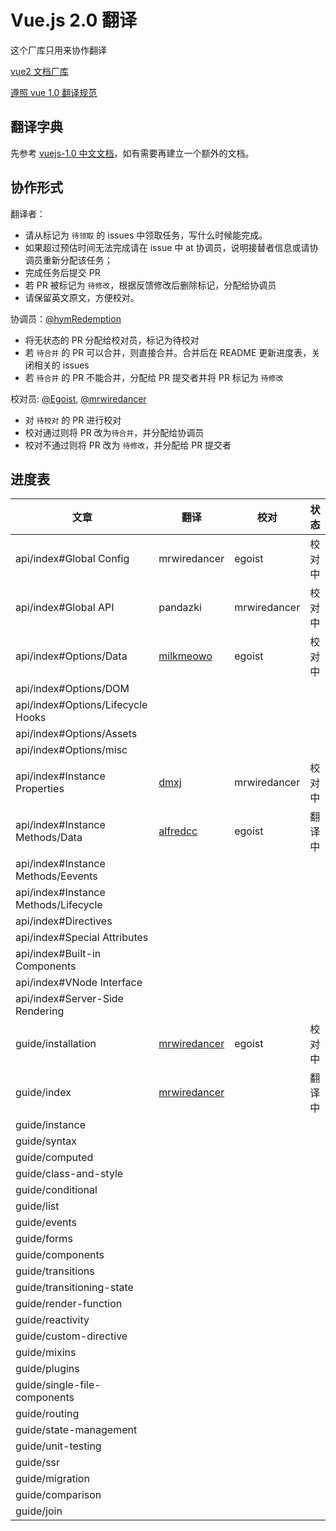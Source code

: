 # Vue.js 2.0 翻译

这个厂库只用来协作翻译

[vue2 文档厂库](https://github.com/hayeah/vuejs.org)

[遵照 vue 1.0 翻译规范](https://github.com/vuejs/cn.vuejs.org/blob/lang-zh/CONTRIBUTING.md#翻译)

## 翻译字典

先参考 [vuejs-1.0 中文文档](http://cn.vuejs.org/)，如有需要再建立一个额外的文档。

## 协作形式

翻译者：

* 请从标记为 `待领取` 的 issues 中领取任务，写什么时候能完成。
* 如果超过预估时间无法完成请在 issue 中 at 协调员，说明接替者信息或请协调员重新分配该任务；
* 完成任务后提交 PR
* 若 PR 被标记为 `待修改`，根据反馈修改后删除标记，分配给协调员
* 请保留英文原文，方便校对。

协调员：[@hymRedemption](https://github.com/hymRedemption)

* 将无状态的 PR 分配给校对员，标记为待校对
* 若 `待合并` 的 PR 可以合并，则直接合并。合并后在 README 更新进度表，关闭相关的 issues
* 若 `待合并` 的 PR 不能合并，分配给 PR 提交者并将 PR 标记为 `待修改`

校对员: [@Egoist](https://github.com/egoist), [@mrwiredancer](https://github.com/Mr-Wiredancer)

* 对 `待校对` 的 PR 进行校对
* 校对通过则将 PR 改为`待合并`，并分配给协调员
* 校对不通过则将 PR 改为 `待修改`，并分配给 PR 提交者

## 进度表

文章 | 翻译 | 校对 | 状态 |
---- | ---- | ---- | ---- |
api/index#Global Config | mrwiredancer | egoist | 校对中
api/index#Global API | pandazki |mrwiredancer | 校对中
api/index#Options/Data |[milkmeowo](https://github.com/milkmeowo)| egoist| 校对中
api/index#Options/DOM |
api/index#Options/Lifecycle Hooks |
api/index#Options/Assets|
api/index#Options/misc |
api/index#Instance Properties | [dmxj](https://github.com/dmxj) |mrwiredancer| 校对中
api/index#Instance Methods/Data | [alfredcc](https://github.com/alfredcc) |egoist| 翻译中
api/index#Instance Methods/Eevents |
api/index#Instance Methods/Lifecycle |
api/index#Directives |
api/index#Special Attributes |
api/index#Built-in Components |
api/index#VNode Interface |
api/index#Server-Side Rendering |
guide/installation |  [mrwiredancer](https://github.com/Mr-Wiredancer) | egoist | 校对中
guide/index | [mrwiredancer](https://github.com/Mr-Wiredancer) | | 翻译中
guide/instance |               
guide/syntax |
guide/computed |               
guide/class-and-style |      
guide/conditional |            
guide/list |                   
guide/events |                 
guide/forms |   
guide/components |             
guide/transitions |
guide/transitioning-state |
guide/render-function |        
guide/reactivity |
guide/custom-directive |
guide/mixins |                 
guide/plugins |                
guide/single-file-components |
guide/routing |
guide/state-management |       
guide/unit-testing |
guide/ssr |                    
guide/migration |              
guide/comparison |             
guide/join | 
